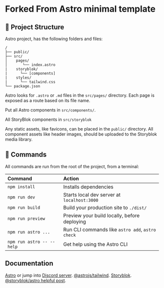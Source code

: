 # Forked From Astro minimal template

## 🚀 Project Structure

Astro project, has the following folders and files:

```
/
├── public/
├── src/
│    pages/
│       └── index.astro
|    storyblok/
|      └── [components]
|    styles/
|      └── tailwind.css
└── package.json
```

Astro looks for `.astro` or `.md` files in the `src/pages/` directory. Each page is exposed as a route based on its file name.

Put all Astro components in `src/components/`.

All StoryBlok components in `src/storyblok`

Any static assets, like favicons, can be placed in the `public/` directory. All component assets like header images, should be uploaded to the Storyblok media library.

## 🧞 Commands

All commands are run from the root of the project, from a terminal:

| Command                   | Action                                           |
| :------------------------ | :----------------------------------------------- |
| `npm install`             | Installs dependencies                            |
| `npm run dev`             | Starts local dev server at `localhost:3000`      |
| `npm run build`           | Build your production site to `./dist/`          |
| `npm run preview`         | Preview your build locally, before deploying     |
| `npm run astro ...`       | Run CLI commands like `astro add`, `astro check` |
| `npm run astro -- --help` | Get help using the Astro CLI                     |

## Documentation
 [Astro](https://docs.astro.build) or jump into [Discord server](https://astro.build/chat).
[@astrojs/tailwind](https://docs.astro.build/en/guides/integrations-guide/tailwind/).
[Storyblok](https://www.storyblok.com/docs).
[@storyblok/astro helpful post](https://www.storyblok.com/mp/announcing-storyblok-astro).
